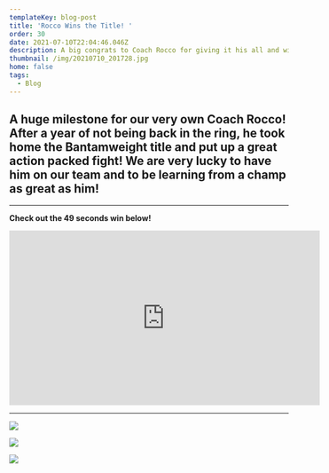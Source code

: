 ```yaml
---
templateKey: blog-post
title: 'Rocco Wins the Title! '
order: 30
date: 2021-07-10T22:04:46.046Z
description: A big congrats to Coach Rocco for giving it his all and winning the title!
thumbnail: /img/20210710_201728.jpg
home: false
tags:
  - Blog
---
```

## **A huge milestone for our very own Coach Rocco! After a year of not being back in the ring, he took home the Bantamweight title and put up a great action packed fight! We are very lucky to have him on our team and to be learning from a champ as great as him!**  

- - -

**Check out the 49 seconds win below!**

<iframe width="560" height="315" src="https://www.youtube.com/embed/sHcTFgZ7iHs" title="YouTube video player" frameborder="0" allow="accelerometer; autoplay; clipboard-write; encrypted-media; gyroscope; picture-in-picture" allowfullscreen></iframe>

- - -

![](/img/img_7356.jpg)

![](/img/img_7357.jpg)

![](/img/img_7403.jpg)
